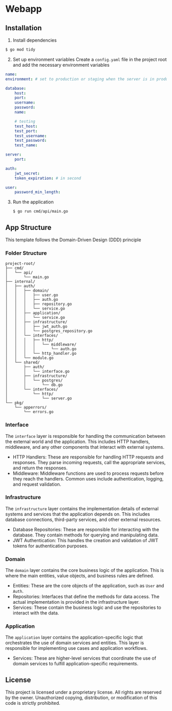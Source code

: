 # Webapp
  
## Installation
1. Install dependencies
```sh
$ go mod tidy
```
2. Set up environment variables
   Create a `config.yaml` file in the project root and add the necessary environment variables
```yaml
name: 
environment: # set to production or staging when the server is in production

database:
    host:
    port:
    username:
    password:
    name:

    # testing
    test_host:
    test_port:
    test_username:
    test_password:
    test_name:

server:
    port:

auth:
    jwt_secret:
    token_expiration: # in second

user:
    password_min_length:
```
3. Run the application
   ```sh
   $ go run cmd/api/main.go
   ```

## App Structure
This template follows the Domain-Driven Design (DDD) principle

### Folder Structure
```
project-root/
├── cmd/
│   └── api/
│       └── main.go
├── internal/
│   ├── auth/
│   │   ├── domain/
│   │   │   ├── user.go
│   │   │   ├── auth.go
│   │   │   ├── repository.go
│   │   │   └── service.go
│   │   ├── application/
│   │   │   └── service.go
│   │   ├── infrastructure/
│   │   │   ├── jwt_auth.go
│   │   │   └── postgres_repository.go
│   │   └── interfaces/
│   │   │   ├── http/
│   │   │   │   └── middleware/
│   │   │   │       └── auth.go
│   │   │   └── http_handler.go
│   │   └── module.go
│   └── shared/
│       ├── auth/   
│       │   └── interface.go
│       ├── infrastructure/
│       │   └── postgres/
│       │       └── db.go
│       └── interfaces/
│           └── http/
│               └── server.go
└── pkg/
    └── apperrors/
        └── errors.go
```

### Interface
The `interface` layer is responsible for handling the communication between the external world and the application. This includes HTTP handlers, middleware, and any other components that interact with external systems.
- HTTP Handlers: These are responsible for handling HTTP requests and responses. They parse incoming requests, call the appropriate services, and return the responses.
- Middleware: Middleware functions are used to process requests before they reach the handlers. Common uses include authentication, logging, and request validation.
  
### Infrastructure
The `infrastructure` layer contains the implementation details of external systems and services that the application depends on. This includes database connections, third-party services, and other external resources.

- Database Repositories: These are responsible for interacting with the database. They contain methods for querying and manipulating data.
- JWT Authentication: This handles the creation and validation of JWT tokens for authentication purposes.
  
### Domain
The `domain` layer contains the core business logic of the application. This is where the main entities, value objects, and business rules are defined.

- Entities: These are the core objects of the application, such as `User` and `Auth`.
- Repositories: Interfaces that define the methods for data access. The actual implementation is provided in the infrastructure layer.
- Services: These contain the business logic and use the repositories to interact with the data.

### Application
The `application` layer contains the application-specific logic that orchestrates the use of domain services and entities. This layer is responsible for implementing use cases and application workflows.

- Services: These are higher-level services that coordinate the use of domain services to fulfill application-specific requirements.

## License
This project is licensed under a proprietary license. All rights are reserved by the owner. Unauthorized copying, distribution, or modification of this code is strictly prohibited.